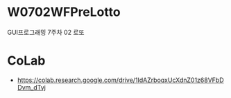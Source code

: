 # W0702WFPreLotto
GUI프로그래밍 7주차 02 로또

# CoLab
- https://colab.research.google.com/drive/1IdAZrboqxUcXdnZ01z68VFbDDvm_dTvj

